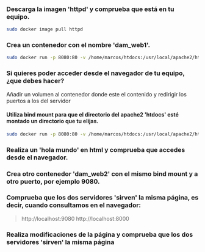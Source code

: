 ### Descarga la imagen 'httpd' y comprueba que está en tu equipo.
```sh
sudo docker image pull httpd
```
### Crea un contenedor con el nombre 'dam_web1'.
```sh
sudo docker run -p 8080:80 -v /home/marcos/htdocs:/usr/local/apache2/htdocs --name dam_web1 httpd
```
### Si quieres poder acceder desde el navegador de tu equipo, ¿que debes hacer?
Añadir un volumen al contenedor donde este el contenido y redirigir los puertos a los del servidor
#### Utiliza bind mount para que el directorio del apache2 'htdocs' esté montado un directorio que tu elijas.
```sh
sudo docker run -p 8080:80 -v /home/marcos/htdocs:/usr/local/apache2/htdocs --name dam_web1 httpd
```

### Realiza un 'hola mundo' en html y comprueba que accedes desde el navegador.
### Crea otro contenedor 'dam_web2' con el mismo bind mount y a otro puerto, por ejemplo 9080.
### Comprueba que los dos servidores 'sirven' la misma página, es decir, cuando consultamos en el navegador:
> http://localhost:9080 
> http://localhost:8000
### Realiza modificaciones de la página y comprueba que los dos servidores 'sirven' la misma página

